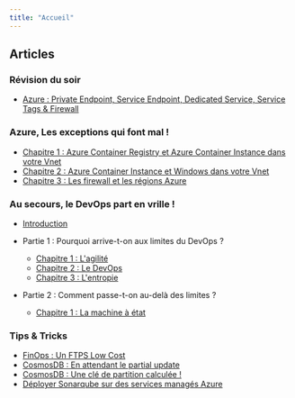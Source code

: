 ```yaml
---
title: "Accueil"
---
```

## Articles

### Révision du soir

- [Azure : Private Endpoint, Service Endpoint, Dedicated Service, Service Tags & Firewall](articles/classroom/01.azureClassroom.VnetEndpointFirewall.md)

### Azure, Les exceptions qui font mal !

- [Chapitre 1 : Azure Container Registry et Azure Container Instance dans votre Vnet](articles/exceptions/01.azureException.acrAndAciInYourVnet.md)
- [Chapitre 2 : Azure Container Instance et Windows dans votre Vnet](articles/exceptions/02.azureException.aciWindowsWithVnet.md)
- [Chapitre 3 : Les firewall et les régions Azure](articles/exceptions/03.azureException.firewallAndRegion.md)

### Au secours, le DevOps part en vrille !

- [Introduction](articles/devops/vrille/index.md)
- Partie 1 : Pourquoi arrive-t-on aux limites du DevOps ?

    * [Chapitre 1 : L'agilité](articles/devops/vrille/01.pourquoi.agilite.md)
    * [Chapitre 2 : Le DevOps](articles/devops/vrille/02.pourquoi.devops.md)
    * [Chapitre 3 : L'entropie](articles/devops/vrille/03.pourquoi.entropie.md)

- Partie 2 : Comment passe-t-on au-delà des limites ?
    * [Chapitre 1 : La machine à état](articles/devops/vrille/04.comment.machineetat.md)

### Tips & Tricks

- [FinOps : Un FTPS Low Cost](articles/tips/01.finops.ftpslowcost.md)
- [CosmosDB : En attendant le partial update](articles/tips/02.cosmosdb.waiting_partialupdate.md)
- [CosmosDB : Une clé de partition calculée !](articles/tips/03.cosmosdb.calculatedPartitionKey.md)
- [Déployer Sonarqube sur des services managés Azure](articles/tips/04.sonarqube.managed.md)

